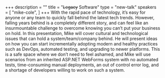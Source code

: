+++
description = ""
title = "~~Legacy~~ Software"
type = "new-talk"
speakers = [
        "mike-cole",
]
+++
With the rapid pace of technology, it’s easy for anyone or any team to quickly fall behind the latest tech trends. However, falling years behind is a completely different story, and can feel like an insurmountable challenge to overcome knowing you can’t put your business on hold. In this presentation, Mike will cover cultural and technological issues that can hold a system/team/company behind. He will present ideas on how you can start incrementally adopting modern and healthy practices such as DevOps, automated testing, and upgrading to newer platforms. This is a safe space where we don’t need to feel ashamed, and Mike will use scenarios from an inherited ASP.NET WebForms system with no automated tests, time-consuming manual deployments, an out of control error log, and a shortage of developers willing to work on such a system.
